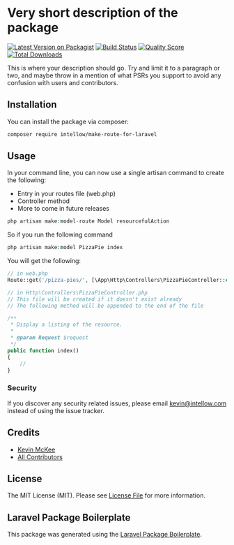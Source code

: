 # Very short description of the package

[![Latest Version on Packagist](https://img.shields.io/packagist/v/intellow/make-route-for-laravel.svg?style=flat-square)](https://packagist.org/packages/intellow/make-route-for-laravel)
[![Build Status](https://img.shields.io/travis/intellow/make-route-for-laravel/master.svg?style=flat-square)](https://travis-ci.org/intellow/make-route-for-laravel)
[![Quality Score](https://img.shields.io/scrutinizer/g/intellow/make-route-for-laravel.svg?style=flat-square)](https://scrutinizer-ci.com/g/intellow/make-route-for-laravel)
[![Total Downloads](https://img.shields.io/packagist/dt/intellow/make-route-for-laravel.svg?style=flat-square)](https://packagist.org/packages/intellow/make-route-for-laravel)

This is where your description should go. Try and limit it to a paragraph or two, and maybe throw in a mention of what PSRs you support to avoid any confusion with users and contributors.

## Installation

You can install the package via composer:

```bash
composer require intellow/make-route-for-laravel
```

## Usage

In your command line, you can now use a single artisan command to create the following:
- Entry in your routes file (web.php)
- Controller method
- More to come in future releases

``` php
php artisan make:model-route Model resourcefulAction
```

So if you run the following command
``` php
php artisan make:model PizzaPie index
```

You will get the following:

``` php
// in web.php
Route::get('/pizza-pies/', [\App\Http\Controllers\PizzaPieController::class, 'index']);

// in Http\Controllers\PizzaPieController.php
// This file will be created if it doesn't exist already
// The following method will be appended to the end of the file

/**
 * Display a listing of the resource.
 *
 * @param Request $request
 */
public function index()
{
    //
}

```

### Security

If you discover any security related issues, please email kevin@intellow.com instead of using the issue tracker.

## Credits

- [Kevin McKee](https://github.com/intellow)
- [All Contributors](../../contributors)

## License

The MIT License (MIT). Please see [License File](LICENSE.md) for more information.

## Laravel Package Boilerplate

This package was generated using the [Laravel Package Boilerplate](https://laravelpackageboilerplate.com).

